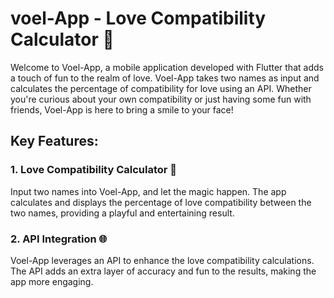 # voel-App - Love Compatibility Calculator 💞

Welcome to Voel-App, a mobile application developed with Flutter that adds a touch of fun to the realm of love. Voel-App takes two names as input and calculates the percentage of compatibility for love using an API. Whether you're curious about your own compatibility or just having some fun with friends, Voel-App is here to bring a smile to your face!

## Key Features:

### 1. Love Compatibility Calculator 💖
Input two names into Voel-App, and let the magic happen. The app calculates and displays the percentage of love compatibility between the two names, providing a playful and entertaining result.

### 2. API Integration 🌐
Voel-App leverages an API to enhance the love compatibility calculations. The API adds an extra layer of accuracy and fun to the results, making the app more engaging.
